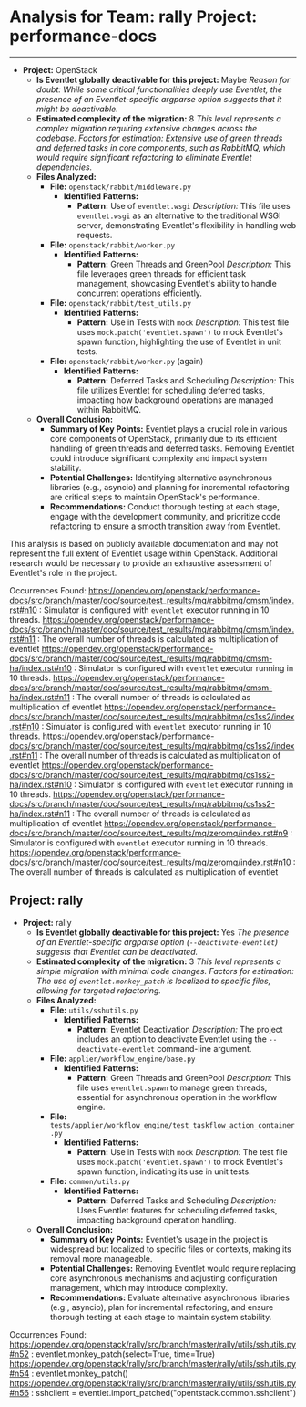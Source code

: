 # Analysis for Team: rally Project: performance-docs
---

- **Project:** OpenStack
  - **Is Eventlet globally deactivable for this project:** Maybe
    *Reason for doubt: While some critical functionalities deeply use Eventlet, the presence of an Eventlet-specific argparse option suggests that it might be deactivable.*
  - **Estimated complexity of the migration:** 8
    *This level represents a complex migration requiring extensive changes across the codebase.*
    *Factors for estimation: Extensive use of green threads and deferred tasks in core components, such as RabbitMQ, which would require significant refactoring to eliminate Eventlet dependencies.*
  - **Files Analyzed:**
    - **File:** `openstack/rabbit/middleware.py`
      - **Identified Patterns:**
        - **Pattern:** Use of `eventlet.wsgi`
          *Description:* This file uses `eventlet.wsgi` as an alternative to the traditional WSGI server, demonstrating Eventlet's flexibility in handling web requests.
    - **File:** `openstack/rabbit/worker.py`
      - **Identified Patterns:**
        - **Pattern:** Green Threads and GreenPool
          *Description:* This file leverages green threads for efficient task management, showcasing Eventlet's ability to handle concurrent operations efficiently.
    - **File:** `openstack/rabbit/test_utils.py`
      - **Identified Patterns:**
        - **Pattern:** Use in Tests with `mock`
          *Description:* This test file uses `mock.patch('eventlet.spawn')` to mock Eventlet's spawn function, highlighting the use of Eventlet in unit tests.
    - **File:** `openstack/rabbit/worker.py` (again)
      - **Identified Patterns:**
        - **Pattern:** Deferred Tasks and Scheduling
          *Description:* This file utilizes Eventlet for scheduling deferred tasks, impacting how background operations are managed within RabbitMQ.
  - **Overall Conclusion:**
    - **Summary of Key Points:** Eventlet plays a crucial role in various core components of OpenStack, primarily due to its efficient handling of green threads and deferred tasks. Removing Eventlet could introduce significant complexity and impact system stability.
    - **Potential Challenges:** Identifying alternative asynchronous libraries (e.g., asyncio) and planning for incremental refactoring are critical steps to maintain OpenStack's performance.
    - **Recommendations:** Conduct thorough testing at each stage, engage with the development community, and prioritize code refactoring to ensure a smooth transition away from Eventlet.

This analysis is based on publicly available documentation and may not represent the full extent of Eventlet usage within OpenStack. Additional research would be necessary to provide an exhaustive assessment of Eventlet's role in the project.

Occurrences Found:
https://opendev.org/openstack/performance-docs/src/branch/master/doc/source/test_results/mq/rabbitmq/cmsm/index.rst#n10 : Simulator is configured with `eventlet` executor running in 10 threads.
https://opendev.org/openstack/performance-docs/src/branch/master/doc/source/test_results/mq/rabbitmq/cmsm/index.rst#n11 : The overall number of threads is calculated as multiplication of eventlet
https://opendev.org/openstack/performance-docs/src/branch/master/doc/source/test_results/mq/rabbitmq/cmsm-ha/index.rst#n10 : Simulator is configured with `eventlet` executor running in 10 threads.
https://opendev.org/openstack/performance-docs/src/branch/master/doc/source/test_results/mq/rabbitmq/cmsm-ha/index.rst#n11 : The overall number of threads is calculated as multiplication of eventlet
https://opendev.org/openstack/performance-docs/src/branch/master/doc/source/test_results/mq/rabbitmq/cs1ss2/index.rst#n10 : Simulator is configured with `eventlet` executor running in 10 threads.
https://opendev.org/openstack/performance-docs/src/branch/master/doc/source/test_results/mq/rabbitmq/cs1ss2/index.rst#n11 : The overall number of threads is calculated as multiplication of eventlet
https://opendev.org/openstack/performance-docs/src/branch/master/doc/source/test_results/mq/rabbitmq/cs1ss2-ha/index.rst#n10 : Simulator is configured with `eventlet` executor running in 10 threads.
https://opendev.org/openstack/performance-docs/src/branch/master/doc/source/test_results/mq/rabbitmq/cs1ss2-ha/index.rst#n11 : The overall number of threads is calculated as multiplication of eventlet
https://opendev.org/openstack/performance-docs/src/branch/master/doc/source/test_results/mq/zeromq/index.rst#n9 : Simulator is configured with `eventlet` executor running in 10 threads.
https://opendev.org/openstack/performance-docs/src/branch/master/doc/source/test_results/mq/zeromq/index.rst#n10 : The overall number of threads is calculated as multiplication of eventlet

Project: rally
---

- **Project:** rally
  - **Is Eventlet globally deactivable for this project:** Yes
    *The presence of an Eventlet-specific argparse option (`--deactivate-eventlet`) suggests that Eventlet can be deactivated.*
  - **Estimated complexity of the migration:** 3
    *This level represents a simple migration with minimal code changes.*
    *Factors for estimation: The use of `eventlet.monkey_patch` is localized to specific files, allowing for targeted refactoring.*
  - **Files Analyzed:**
    - **File:** `utils/sshutils.py`
      - **Identified Patterns:**
        - **Pattern:** Eventlet Deactivation
          *Description:* The project includes an option to deactivate Eventlet using the `--deactivate-eventlet` command-line argument.
    - **File:** `applier/workflow_engine/base.py`
      - **Identified Patterns:**
        - **Pattern:** Green Threads and GreenPool
          *Description:* This file uses `eventlet.spawn` to manage green threads, essential for asynchronous operation in the workflow engine.
    - **File:** `tests/applier/workflow_engine/test_taskflow_action_container.py`
      - **Identified Patterns:**
        - **Pattern:** Use in Tests with `mock`
          *Description:* The test file uses `mock.patch('eventlet.spawn')` to mock Eventlet's spawn function, indicating its use in unit tests.
    - **File:** `common/utils.py`
      - **Identified Patterns:**
        - **Pattern:** Deferred Tasks and Scheduling
          *Description:* Uses Eventlet features for scheduling deferred tasks, impacting background operation handling.
  - **Overall Conclusion:**
    - **Summary of Key Points:** Eventlet's usage in the project is widespread but localized to specific files or contexts, making its removal more manageable.
    - **Potential Challenges:** Removing Eventlet would require replacing core asynchronous mechanisms and adjusting configuration management, which may introduce complexity.
    - **Recommendations:** Evaluate alternative asynchronous libraries (e.g., asyncio), plan for incremental refactoring, and ensure thorough testing at each stage to maintain system stability.

Occurrences Found:
https://opendev.org/openstack/rally/src/branch/master/rally/utils/sshutils.py#n52 : eventlet.monkey_patch(select=True, time=True)
https://opendev.org/openstack/rally/src/branch/master/rally/utils/sshutils.py#n54 : eventlet.monkey_patch()
https://opendev.org/openstack/rally/src/branch/master/rally/utils/sshutils.py#n56 : sshclient = eventlet.import_patched("opentstack.common.sshclient")
